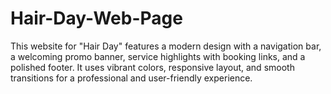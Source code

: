 # Hair-Day-Web-Page
 This website for "Hair Day" features a modern design with a navigation bar, a welcoming promo banner, service highlights with booking links, and a polished footer. It uses vibrant colors, responsive layout, and smooth transitions for a professional and user-friendly experience.
